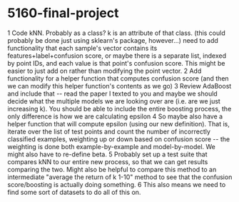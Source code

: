 # 5160-final-project

1 Code kNN. Probably as a class? k is an attribute of that class. (this could probably be done just using sklearn's package, however...) need to add functionality that each sample's vector contains its features+label+confusion score, or maybe there is a separate list, indexed by point IDs, and each value is that point's confusion score. This might be easier to just add on rather than modifying the point vector.
2 Add functionality for a helper function that computes confusion score (and then we can modify this helper function's contents as we go)
3 Review AdaBoost and include that -- read the paper I texted to you and maybe we should decide what the multiple models we are looking over are (i.e. are we just increasing k). You should be able to include the entire boosting process, the only difference is how we are calculating epsilon
4 So maybe also have a helper function that will compute epsilon (using our new definition). That is, iterate over the list of test points and count the number of incorrectly classified examples, weighting up or down based on confusion score -- the weighting is done both example-by-example and model-by-model. We might also have to re-define beta.
5 Probably set up a test suite that compares kNN to our entire new process, so that we can get results comparing the two. Might also be helpful to compare this method to an intermediate "average the return of k 1-10" method to see that the confusion score/boosting is actually doing something.
6 This also means we need to find some sort of datasets to do all of this on.